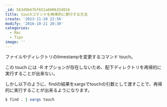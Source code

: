```yaml
---
_id: 563d9b67bf652a600632d016
title: touchコマンドを再帰的に実行する方法
create: '2013-11-20 22:56'
modify: '2016-10-21 20:30'
categories:
  - Mac
  - Tips
image: ''
---
```


ファイルやディレクトリのtimestampを変更するコマンド touch。

この touch には -R オプションが存在しないため、配下ディレクトリを再帰的に実行することが出来ない。

しかし以下のように、findの結果をxargsでtouchの引数として渡すことで、再帰的に実行することが出来るようになります。

``` bash
$ find . | xargs touch
```

<!-- more -->
